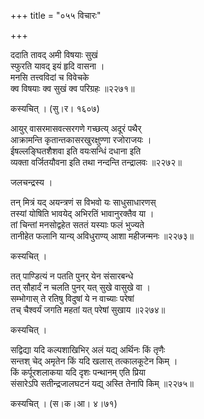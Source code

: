 +++
title = "०५५ विचारः"

+++


ददाति तावद् अमी विषयाः सुखं  
स्फुरति यावद् इयं हृदि वासना ।  
मनसि तत्त्वविदां च विवेचके  
क्व विषयाः क्व सुखं क्व परिग्रहः ॥२२७१॥  


कस्यचित् । (सु।र। १६०७)  


आयुर् वासरमासवत्सरगणे गच्छत्य् अदूरं पथैर्   
आक्रामन्ति कृतान्तकासरखुरक्षुण्णा रजोराजयः ।  
ईषल्लङ्घितशैशवा इति वयःसन्धिं दधाना इति  
व्यक्ता वर्जितयौवना इति तथा नन्दन्ति तन्द्रालवः ॥२२७२॥  


जलचन्द्रस्य ।  


तन् मित्रं यद् अयन्त्रणं स विभवो यः साधुसाधारणस्  
तस्यां योषिति भावयेद् अभिरतिं भावानुरक्तैव या ।  
तां चिन्तां मनसोद्वहेत सततं यस्याः फलं भुज्यते  
तानीहेत फलानि यान्य् अविधुराण्य् आशा महीजन्मनः ॥२२७३॥  


कस्यचित् ।  


तत् पाण्डित्यं न पतति पुनर् येन संसारबन्धे  
तत् सौहार्दं न चलति पुनर् यत् सुखे वासुखे वा ।  
सम्भोगास् ते रतिषु विदुषां ये न वाच्याः परेषां  
तच् चैश्वर्यं जगति महतां यत् परेषां सुखाय ॥२२७४॥  


कस्यचित् ।  


सद्विद्या यदि कल्पशाखिभिर् अलं यद्य् अर्थिनः किं तृणैः  
सन्तश् चेद् अमृतेन किं यदि खलास् तत्कालकूटेन किम् ।  
किं कर्पूरशलाकया यदि दृशः पन्थानम् एति प्रिया  
संसारेऽपि सतीन्द्रजालघटनं यद्य् अस्ति तेनापि किम् ॥२२७५॥  


कस्यचित् । (स।क।आ। ४।७१)  


